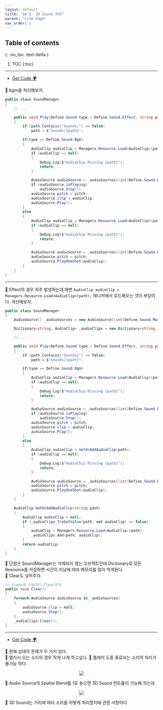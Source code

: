 ```yaml
---
layout: default
title: "10-2. 3D Sound 처리"
parent: "Link Page"
nav_order: 1
---
```


## Table of contents
{: .no_toc .text-delta }

1. TOC
{:toc}

---

* [Get Code 🌍](https://github.com/EasyCoding-7/unity_tutorials/tree/10.3)

🍕 bgm을 처리해보자.

```csharp
public class SoundManager
{
    // ...

    public void Play(Define.Sound type = Define.Sound.Effect, string path = "", float pitch = 1.0f)
    {
        if (path.Contains("Sounds/") == false)
            path = $"Sounds/{path}";

        if(type == Define.Sound.Bgm)
        {
            AudioClip audioClip = Managers.Resource.Load<AudioClip>(path);
            if (audioClip == null)
            {
                Debug.Log($"AudioChip Missing {path}");
                return;
            }

            AudioSource audioSource = _audioSources[(int)Define.Sound.Bgm];
            if (audioSource.isPlaying)
                audioSource.Stop();
            audioSource.pitch = pitch;
            audioSource.clip = audioClip;
            audioSource.Play();
        }
        else 
        {
            AudioClip audioClip = Managers.Resource.Load<AudioClip>(path);
            if (audioClip == null)
            {
                Debug.Log($"AudioChip Missing {path}");
                return;
            }

            AudioSource audioSource = _audioSources[(int)Define.Sound.Effect];
            audioSource.pitch = pitch;
            audioSource.PlayOneShot(audioClip);
        }
    }
}
```

---

🍕 Effect의 경우 자주 발생하는데 매번 `AudioClip audioClip = Managers.Resource.Load<AudioClip>(path);` 매니저에서 로드해오는 것이 부담이다. 개선해보자.

```csharp
public class SoundManager
{
    AudioSource[] _audioSources = new AudioSource[(int)Define.Sound.MaxCount];

    Dictionary<string, AudioClip> _audioClips = new Dictionary<string, AudioClip>();

    // ...

    public void Play(Define.Sound type = Define.Sound.Effect, string path = "", float pitch = 1.0f)
    {
        if (path.Contains("Sounds/") == false)
            path = $"Sounds/{path}";

        if(type == Define.Sound.Bgm)
        {
            AudioClip audioClip = Managers.Resource.Load<AudioClip>(path);
            if (audioClip == null)
            {
                Debug.Log($"AudioChip Missing {path}");
                return;
            }

            AudioSource audioSource = _audioSources[(int)Define.Sound.Bgm];
            if (audioSource.isPlaying)
                audioSource.Stop();
            audioSource.pitch = pitch;
            audioSource.clip = audioClip;
            audioSource.Play();
        }
        else 
        {
            AudioClip audioClip = GetOrAddAudioClip(path);
            if (audioClip == null)
            {
                Debug.Log($"AudioChip Missing {path}");
                return;
            }

            AudioSource audioSource = _audioSources[(int)Define.Sound.Effect];
            audioSource.pitch = pitch;
            audioSource.PlayOneShot(audioClip);
        }
    }

    AudioClip GetOrAddAudioClip(string path)
    {
        AudioClip audioClip = null;
        if (_audioClips.TryGetValue(path, out audioClip) == false)
        {
            audioClip = Managers.Resource.Load<AudioClip>(path);
            _audioClips.Add(path, audioClip);
        }       
        return audioClip;
    }
}
```

🍕 단점은 SoundManager는 삭제되지 않는 오브젝트인데 Dictionary로 모든 Resource를 저장하면 시간이 지남에 따라 메모리를 많이 먹게된다.<br>
🍕 Clear도 넣어주자.

```csharp
// Scene의 이동마다 Clear하자
public void Clear()
{
    foreach(AudioSource audioSource in _audioSources)
    {
        audioSource.clip = null;
        audioSource.Stop();
    }
    _audioClips.Clear();
}
```

---

* [Get Code 🌍](https://github.com/EasyCoding-7/unity_tutorials/tree/10.4)

🍕 현재 상태의 문제가 두 가지 있다.<br>
    🍕 멀리서 오는 소리의 경우 작게 나게 하고싶다.
    🍕 플레이 도중 종료되는 소리의 처리가 불가능 하다.

<p align="center">
  <img src="https://taehyungs-programming-blog.github.io/blog/assets/images/csharp/unity/unity-10-2-1.png"/>
</p>

🍕 Audio Source의 Spatial Blend를 1로 놓으면 3D Sound 컨트롤이 가능해 지는데

<p align="center">
  <img src="https://taehyungs-programming-blog.github.io/blog/assets/images/csharp/unity/unity-10-2-2.png"/>
</p>

🍕 3D Sound는 거리에 따라 소리를 어떻게 처리할지에 관한 사항이다


